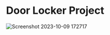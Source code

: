 # Door Locker Project 
![Screenshot 2023-10-09 172717](https://github.com/0xmuhammedalii99/PIC18F4620-Projects/assets/116741693/1307d601-685c-4ce7-888a-f35452ca88bb)
